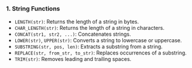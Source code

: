 ## 

### **1. String Functions**  
- `LENGTH(str)`: Returns the length of a string in bytes.  
- `CHAR_LENGTH(str)`: Returns the length of a string in characters.  
- `CONCAT(str1, str2, ...)`: Concatenates strings.  
- `LOWER(str)`, `UPPER(str)`: Converts a string to lowercase or uppercase.  
- `SUBSTRING(str, pos, len)`: Extracts a substring from a string.  
- `REPLACE(str, from_str, to_str)`: Replaces occurrences of a substring.  
- `TRIM(str)`: Removes leading and trailing spaces.  
